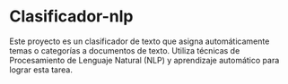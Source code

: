 # Clasificador-nlp
Este proyecto es un clasificador de texto que asigna automáticamente temas o categorías a documentos de texto. Utiliza técnicas de Procesamiento de Lenguaje Natural (NLP) y aprendizaje automático para lograr esta tarea.
